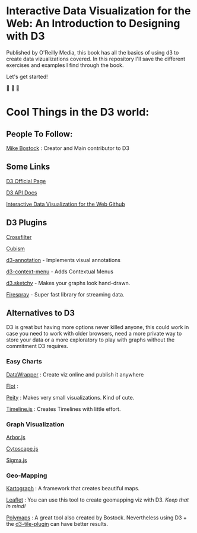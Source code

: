 # Interactive Data Visualization for the Web: An Introduction to Designing with D3

Published by O'Reilly Media, this book has all the basics of using d3 to create data vizualizations covered.
In this repository I'll save the different exercises and examples I find through the book. 

Let's get started! 

:rocket: :rocket: :rocket:
# Cool Things in the D3 world: 

## People To Follow:
[Mike Bostock](https://bost.ocks.org/mike/) : Creator and Main contributor to D3

## Some Links
[D3 Official Page](https://d3js.org/)

[D3 API Docs](https://github.com/d3/d3/blob/master/API.md)
  
[Interactive Data Visualization for the Web Github](https://github.com/alignedleft)

## D3 Plugins
[Crossfilter]()

[Cubism](http://square.github.io/cubism/)

[d3-annotation](http://d3-annotation.susielu.com/) - Implements visual annotations

[d3-context-menu](https://github.com/patorjk/d3-context-menu) - Adds Contextual Menus

[d3.sketchy](https://github.com/sebastian-meier/d3.sketchy) - Makes your graphs look hand-drawn.

[Firespray]() - Super fast library for streaming data.

  
## Alternatives to D3
D3 is great but having more options never killed anyone, this could work in case you need to work with older browsers, need a more private way to store your data or a more exploratory to play with graphs without the commitment D3 requires.

### Easy Charts
[DataWrapper](https://www.datawrapper.de/gallery) : Create viz online and publish it anywhere

[Flot](http://www.flotcharts.org/) :  

[Peity](http://benpickles.github.io/peity/) : Makes very small visualizations. Kind of cute.

[Timeline.js](https://timeline.knightlab.com/) : Creates Timelines with little effort.


### Graph Visualization
[Arbor.js]()

[Cytoscape.js]()

[Sigma.js]()

### Geo-Mapping
[Kartograph](http://kartograph.org/showcase/clustering/) : A framework that creates beautiful maps.

[Leaflet](http://leafletjs.com/) : You can use this tool to create geomapping viz with D3. *Keep that in mind!*

[Polymaps](http://polymaps.org/) : A great tool also created by Bostock. Nevertheless using D3 + the [d3-tile-plugin](https://github.com/d3/d3-tile) can have better results.

